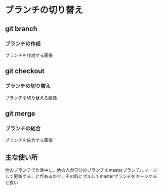 # ブランチの切り替え

## git branch 

### ブランチの作成

ブランチを作成する画像

## git checkout
### ブランチの切り替え

ブランチを切り替える画像

## git merge
### ブランチの結合

ブランチを結合する画像

## 主な使い所
他のブランチで作業中に，他の人が自分のブランチをmasterブランチにマージして更新することがあるので，その時にプルしてmasterブランチをマージすると良い